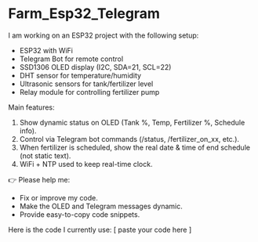 # Farm_Esp32_Telegram
I am working on an ESP32 project with the following setup:

- ESP32 with WiFi
- Telegram Bot for remote control
- SSD1306 OLED display (I2C, SDA=21, SCL=22)
- DHT sensor for temperature/humidity
- Ultrasonic sensors for tank/fertilizer level
- Relay module for controlling fertilizer pump

Main features:
1. Show dynamic status on OLED (Tank %, Temp, Fertilizer %, Schedule info).
2. Control via Telegram bot commands (/status, /fertilizer_on_xx, etc.).
3. When fertilizer is scheduled, show the real date & time of end schedule (not static text).
4. WiFi + NTP used to keep real-time clock.

👉 Please help me:
- Fix or improve my code.
- Make the OLED and Telegram messages dynamic.
- Provide easy-to-copy code snippets.

Here is the code I currently use:
[ paste your code here ]
